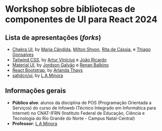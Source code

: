 # Workshop sobre bibliotecas de componentes de UI para React 2024

## Lista de apresentações (_forks_)
- [Chakra UI](https://github.com/Th14g0o/2024-react-ui-libs), by [Maria Cândida](https://github.com/mmariacandida), [Milton Shyon](https://github.com/Shyon246), [Rita de Cássia](https://github.com/Ritinhha), e [Thiago Gonsalves](https://github.com/Th14g0o/)
- [Tailwind CSS](https://github.com/artur-vinicius/2024-react-ui-libs), by [Artur Vinícius](https://github.com/artur-vinicius) e [João Ricardo](https://github.com/joao-rick)
- [Material UI](https://github.com/balbii/2024-react-ui-libs), by [Jordson Galvão](https://github.com/JordsonZ) e [Renan Balbino](https://github.com/balbii)
- [React Bootstrap](https://github.com/arlandathays/2024-react), by [Arlanda Thays](https://github.com/arlandathays)
- [sahdcn/ui](https://github.com/leonardo-minora/2024-react-ui-libs), by [L A Minora](https://github.com/leonardo-minora/)

## Informações gerais
- **Público alvo**: alunos da disciplina de POS (Programação Orientada a Serviços) do curso de Infoweb (Técnico Integrado em Informática para Internet) no CNAT-IFRN (Instituto Federal de Educação, Ciência e Tecnologia do Rio Grande do Norte - Campus Natal-Central)
- **Professor**: [L A Minora](https://github.com/leonardo-minora/)
